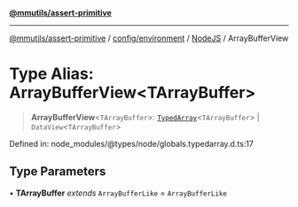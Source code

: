 [**@mmutils/assert-primitive**](../../../../../README.md)

***

[@mmutils/assert-primitive](../../../../../modules.md) / [config/environment](../../../README.md) / [NodeJS](../README.md) / ArrayBufferView

# Type Alias: ArrayBufferView\<TArrayBuffer\>

> **ArrayBufferView**\<`TArrayBuffer`\>: [`TypedArray`](TypedArray.md)\<`TArrayBuffer`\> \| `DataView`\<`TArrayBuffer`\>

Defined in: node\_modules/@types/node/globals.typedarray.d.ts:17

## Type Parameters

• **TArrayBuffer** *extends* `ArrayBufferLike` = `ArrayBufferLike`
